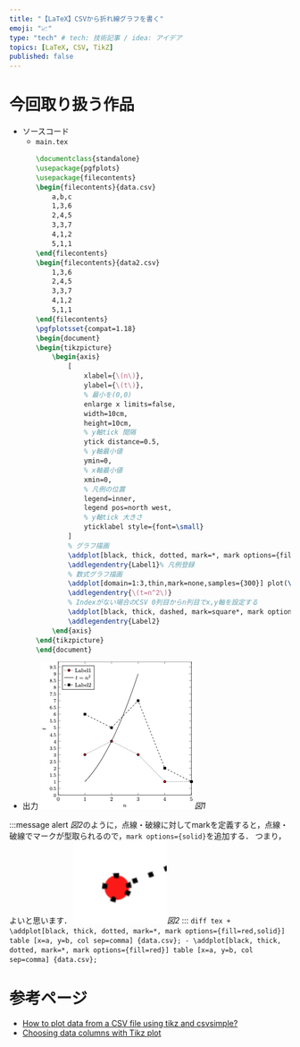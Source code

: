 ```yaml
---
title: "【LaTeX】CSVから折れ線グラフを書く"
emoji: "📈"
type: "tech" # tech: 技術記事 / idea: アイデア
topics: [LaTeX, CSV, TikZ]
published: false
---
```

# 今回取り扱う作品
- ソースコード
    - `main.tex`
        ```tex
        \documentclass{standalone}
        \usepackage{pgfplots}
        \usepackage{filecontents}
        \begin{filecontents}{data.csv}
            a,b,c
            1,3,6
            2,4,5
            3,3,7
            4,1,2
            5,1,1
        \end{filecontents}
        \begin{filecontents}{data2.csv}
            1,3,6
            2,4,5
            3,3,7
            4,1,2
            5,1,1
        \end{filecontents}
        \pgfplotsset{compat=1.18}
        \begin{document}
        \begin{tikzpicture}
            \begin{axis}
                [
                    xlabel={\(n\)},
                    ylabel={\(t\)},
                    % 最小を(0,0)
                    enlarge x limits=false,
                    width=10cm,
                    height=10cm,
                    % y軸tick 間隔
                    ytick distance=0.5,
                    % y軸最小値
                    ymin=0,
                    % x軸最小値
                    xmin=0,
                    % 凡例の位置
                    legend=inner,
                    legend pos=north west,
                    % y軸tick 大きさ
                    yticklabel style={font=\small}
                ]
                % グラフ描画
                \addplot[black, thick, dotted, mark=*, mark options={fill=red,solid}] table [x=a, y=b, col sep=comma, mark options={solid}] {data.csv};
                \addlegendentry{Label1}% 凡例登録
                % 数式グラフ描画
                \addplot[domain=1:3,thin,mark=none,samples={300}] plot(\x, {\x^2});
                \addlegendentry{\(t=n^2\)}
                % Indexがない場合のCSV 0列目からn列目でx,y軸を設定する
                \addplot[black, thick, dashed, mark=square*, mark options={solid}] table [x index=0, y index=2, col sep=comma] {data2.csv};
                \addlegendentry{Label2}
            \end{axis}
        \end{tikzpicture}
        \end{document}
        ```
- 出力
    ![](/images/f03ee999690ae9/fig1.png)*図1*

:::message alert 
*図2*のように，点線・破線に対してmarkを定義すると，点線・破線でマークが型取られるので，`mark options={solid}`を追加する．
つまり，よいと思います．
    ![](/images/f03ee999690ae9/fig2.png)*図2*
:::
    ```diff tex
    + \addplot[black, thick, dotted, mark=*, mark options={fill=red,solid}] table [x=a, y=b, col sep=comma] {data.csv};
    - \addplot[black, thick, dotted, mark=*, mark options={fill=red}] table [x=a, y=b, col sep=comma] {data.csv};
    ```
# 参考ページ
- [How to plot data from a CSV file using tikz and csvsimple?](https://tex.stackexchange.com/questions/83888/how-to-plot-data-from-a-csv-file-using-tikz-and-csvsimple)
- [Choosing data columns with Tikz plot](https://tex.stackexchange.com/questions/30381/choosing-data-columns-with-tikz-plot)
